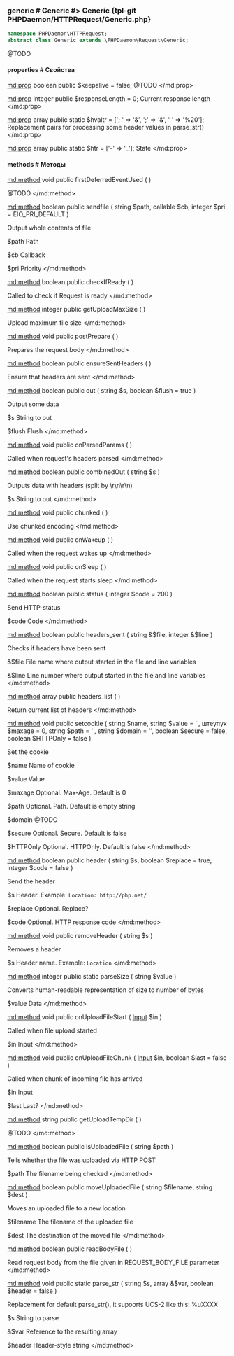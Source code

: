 ### generic # Generic #> Generic {tpl-git PHPDaemon/HTTPRequest/Generic.php}

```php
namespace PHPDaemon\HTTPRequest;
abstract class Generic extends \PHPDaemon\Request\Generic;
```

@TODO

#### properties # Свойства

<md:prop>
boolean public $keepalive = false;
@TODO
</md:prop>

<md:prop>
integer public $responseLength = 0;
Current response length
</md:prop>

<md:prop>
array public static $hvaltr = ['; ' => '&', ';' => '&', ' ' => '%20'];
Replacement pairs for processing some header values in parse_str()
</md:prop>

<md:prop>
array public static $htr = ['-' => '_'];
State
</md:prop>

#### methods # Методы

<md:method>
void public firstDeferredEventUsed ( )

@TODO
</md:method>

<md:method>
boolean public sendfile ( string $path, callable $cb, integer $pri = EIO_PRI_DEFAULT )

Output whole contents of file

$path
Path

$cb
Callback

$pri
Priority
</md:method>

<md:method>
boolean public checkIfReady ( )

Called to check if Request is ready
</md:method>

<md:method>
integer public getUploadMaxSize ( )

Upload maximum file size
</md:method>

<md:method>
void public postPrepare ( )

Prepares the request body
</md:method>

<md:method>
boolean public ensureSentHeaders ( )

Ensure that headers are sent
</md:method>

<md:method>
boolean public out ( string $s, boolean $flush = true )

Output some data

$s
String to out

$flush
Flush
</md:method>

<md:method>
void public onParsedParams ( )

Called when request's headers parsed
</md:method>

<md:method>
boolean public combinedOut ( string $s )

Outputs data with headers (split by \r\n\r\n)

$s
String to out
</md:method>

<md:method>
void public chunked ( )

Use chunked encoding
</md:method>

<md:method>
void public onWakeup ( )

Called when the request wakes up
</md:method>

<md:method>
void public onSleep ( )

Called when the request starts sleep
</md:method>

<md:method>
boolean public status ( integer $code = 200 )

Send HTTP-status

$code
Code
</md:method>

<md:method>
boolean public headers_sent ( string &$file, integer &$line )

Checks if headers have been sent

&$file
File name where output started in the file and line variables

&$line
Line number where output started in the file and line variables
</md:method>

<md:method>
array public headers_list ( )

Return current list of headers
</md:method>

<md:method>
void public setcookie ( string $name, string $value = '', штеупук $maxage = 0, string $path = '', string $domain = '', boolean $secure = false, boolean $HTTPOnly = false )

Set the cookie

$name
Name of cookie

$value
Value

$maxage
Optional. Max-Age. Default is 0

$path
Optional. Path. Default is empty string

$domain
@TODO

$secure
Optional. Secure. Default is false

$HTTPOnly
Optional. HTTPOnly. Default is false
</md:method>

<md:method>
boolean public header ( string $s, boolean $replace = true, integer $code = false )

Send the header

$s
Header. Example: `Location: http://php.net/`

$replace
Optional. Replace?

$code
Optional. HTTP response code
</md:method>

<md:method>
void public removeHeader ( string $s )

Removes a header

$s
Header name. Example: `Location`
</md:method>

<md:method>
integer public static parseSize ( string $value )

Converts human-readable representation of size to number of bytes

$value
Data
</md:method>

<md:method>
void public onUploadFileStart ( [Input](#../input) $in )

Called when file upload started

$in
Input
</md:method>

<md:method>
void public onUploadFileChunk ( [Input](#../input) $in, boolean $last = false )

Called when chunk of incoming file has arrived

$in
Input

$last
Last?
</md:method>

<md:method>
string public getUploadTempDir ( )

@TODO
</md:method>

<md:method>
boolean public isUploadedFile ( string $path )

Tells whether the file was uploaded via HTTP POST

$path
The filename being checked
</md:method>

<md:method>
boolean public moveUploadedFile ( string $filename, string $dest )

Moves an uploaded file to a new location

$filename
The filename of the uploaded file

$dest
The destination of the moved file
</md:method>

<md:method>
boolean public readBodyFile ( )

Read request body from the file given in REQUEST_BODY_FILE parameter
</md:method>

<md:method>
void public static parse_str ( string $s, array &$var, boolean $header = false )

Replacement for default parse_str(), it supoorts UCS-2 like this: %uXXXX

$s
String to parse

&$var
Reference to the resulting array

$header
Header-style string
</md:method>